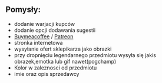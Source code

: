## Pomysły:
- dodanie warjacji kupców
- dodanie opcji dodawania sugestii
- [Buymeacoffee](www.buymeacoffee.com) / [Patreon](www.patreon.com)
- stronka internetowa
- wysyłanie ofert sklepikarza jako obrazki
- przy dropnięciu legendarnego przedmiotu wysyła się jakis obrazek,emotka lub gif nawet(pogchamp)
- Kolor w zaleznosci od przedmiotu
- imie oraz opis sprzedawcy  

